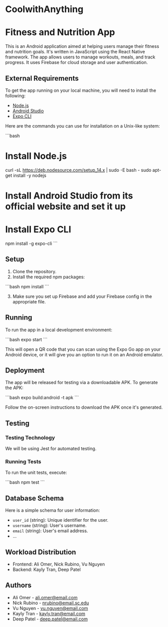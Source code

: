 # CoolwithAnything
# Fitness and Nutrition App

This is an Android application aimed at helping users manage their fitness and nutrition goals. It's written in JavaScript using the React Native framework. The app allows users to manage workouts, meals, and track progress. It uses Firebase for cloud storage and user authentication.

## External Requirements

To get the app running on your local machine, you will need to install the following:

* [Node.js](https://nodejs.org/en/)
* [Android Studio](https://developer.android.com/studio)
* [Expo CLI](https://docs.expo.dev/get-started/installation/)

Here are the commands you can use for installation on a Unix-like system:

\```bash
# Install Node.js
curl -sL https://deb.nodesource.com/setup_14.x | sudo -E bash -
sudo apt-get install -y nodejs

# Install Android Studio from its official website and set it up

# Install Expo CLI
npm install -g expo-cli
\```

## Setup

1. Clone the repository.
2. Install the required npm packages:

\```bash
npm install
\```

3. Make sure you set up Firebase and add your Firebase config in the appropriate file.

## Running

To run the app in a local development environment:

\```bash
expo start
\```

This will open a QR code that you can scan using the Expo Go app on your Android device, or it will give you an option to run it on an Android emulator.

## Deployment

The app will be released for testing via a downloadable APK. To generate the APK:

\```bash
expo build:android -t apk
\```

Follow the on-screen instructions to download the APK once it's generated.

## Testing

### Testing Technology

We will be using Jest for automated testing.

### Running Tests

To run the unit tests, execute:

\```bash
npm test
\```

## Database Schema

Here is a simple schema for user information:

* `user_id` (string): Unique identifier for the user.
* `username` (string): User's username.
* `email` (string): User's email address.
* ...

## Workload Distribution

* Frontend: Ali Omer, Nick Rubino, Vu Nguyen
* Backend: Kayly Tran, Deep Patel

## Authors

* Ali Omer - ali.omer@email.com
* Nick Rubino - nrubino@email.sc.edu
* Vu Nguyen - vu.nguyen@email.com
* Kayly Tran - kayly.tran@email.com
* Deep Patel - deep.patel@email.com
